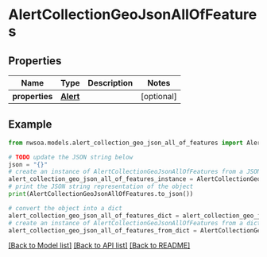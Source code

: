 # AlertCollectionGeoJsonAllOfFeatures


## Properties

Name | Type | Description | Notes
------------ | ------------- | ------------- | -------------
**properties** | [**Alert**](Alert.md) |  | [optional] 

## Example

```python
from nwsoa.models.alert_collection_geo_json_all_of_features import AlertCollectionGeoJsonAllOfFeatures

# TODO update the JSON string below
json = "{}"
# create an instance of AlertCollectionGeoJsonAllOfFeatures from a JSON string
alert_collection_geo_json_all_of_features_instance = AlertCollectionGeoJsonAllOfFeatures.from_json(json)
# print the JSON string representation of the object
print(AlertCollectionGeoJsonAllOfFeatures.to_json())

# convert the object into a dict
alert_collection_geo_json_all_of_features_dict = alert_collection_geo_json_all_of_features_instance.to_dict()
# create an instance of AlertCollectionGeoJsonAllOfFeatures from a dict
alert_collection_geo_json_all_of_features_from_dict = AlertCollectionGeoJsonAllOfFeatures.from_dict(alert_collection_geo_json_all_of_features_dict)
```
[[Back to Model list]](../README.md#documentation-for-models) [[Back to API list]](../README.md#documentation-for-api-endpoints) [[Back to README]](../README.md)


